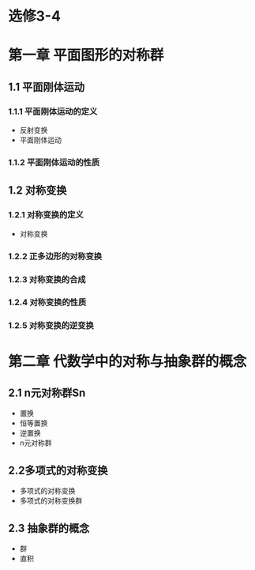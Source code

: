 # 选修3-4

# 第一章 平面图形的对称群

## 1.1 平面刚体运动

### 1.1.1 平面刚体运动的定义

- 反射变换
- 平面刚体运动

### 1.1.2 平面刚体运动的性质

## 1.2 对称变换

### 1.2.1 对称变换的定义

- 对称变换

### 1.2.2 正多边形的对称变换

### 1.2.3 对称变换的合成

### 1.2.4 对称变换的性质

### 1.2.5 对称变换的逆变换

# 第二章 代数学中的对称与抽象群的概念

## 2.1 n元对称群Sn

- 置换
- 恒等置换
- 逆置换
- n元对称群

## 2.2多项式的对称变换

- 多项式的对称变换
- 多项式的对称变换群

## 2.3 抽象群的概念

- 群
- 直积